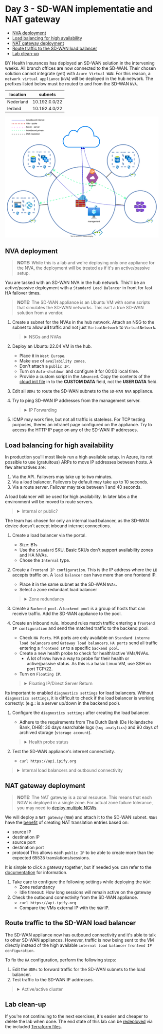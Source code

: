
# Day 3 - SD-WAN implementatie and NAT gateway

* [NVA deployment](#nva-deployment)
* [Load balancing for high availability](#load-balancing-for-high-availability)
* [NAT gateway deployment](#nat-gateway-deployment)
* [Route traffic to the SD-WAN load balancer](#route-traffic-to-the-sd-wan-load-balancer)
* [Lab clean-up](#lab-clean-up)

BY Health Insurances has deployed an SD-WAN solution in the intervening weeks. All branch offices are now connected to the SD-WAN. Their chosen solution cannot integrate (yet) with `Azure Virtual WAN`. For this reason, a `network virtual appliance` (`NVA`) will be deployed in the hub network. The prefixes listed below must be routed to and from the SD-WAN `NVA`.

| location | subnets | 
| --- | --- | 
| Nederland | 10.192.0.0/22 |
| Ierland | 10.192.4.0/22 |

![SD-WAN](./data/sd_wan.svg)

## NVA deployment

> **NOTE:** While this is a lab and we're deploying only one appliance for the NVA, the deployment will be treated as if it's an active/passive setup. 

You are tasked with an SD-WAN NVA in the hub network. This'll be an active/passive deployment with a `Standard Load Balancer` in front for fast HA failover times.

> **NOTE:** The SD-WAN appliance is an Ubuntu VM with some scripts that simulates the SD-WAN networks. This isn't a true SD-WAN solution from a vendor. 

1. Create a subnet for the NVAs in the hub network. Attach an NSG to the subnet to allow **all** traffic and not just `VirtualNetwork` to `VirtualNetwork`.
    > <details><summary>NSGs and NVAs</summary>
    >
    > Most NVAs have a firewalling component. This means that its often not neccessary to firewall the `NVAs` data ports. It is a good idea to filter traffic to the management/HA interfaces/subnets.
    > 
    > In a single appliance setup, no NSGs would be needed for data traffic. However, Azure `Standard Load Balancers` block all traffic by default and [require NGSs to allow traffic](https://learn.microsoft.com/en-us/azure/load-balancer/load-balancer-overview#securebydefault). This limitation does not apply to Basic load balancers

    </details>
1. Deploy an Ubuntu 22.04 VM in the hub.
    * Place it in `West Europe`.
    * Make use of `availability zones`.
    * Don't attach a `public IP`.
    * Turn on `Auto-shutdown` and configure it for 00:00 local time.
    * Provide a custom script in the `Advanced`. Copy the contents of the [cloud init file](./tf/data/cloud-init.yml.j2) in to the **CUSTOM DATA** field, not the **USER DATA** field.
1. Edit all `UDRs` to route the SD-WAN subnets to the `SD-WAN NVA` appliance.
1. Try to ping SD-WAN IP addresses from the management server.
    > <details><summary>IP Forwarding</summary>
    >
    > VMs in Azure, by default, aren't allowed to originate traffic that isn't from their IPs. To allow devices to route, [`IP forwarding`](https://learn.microsoft.com/en-us/azure/virtual-network/virtual-networks-udr-overview#user-defined) must be `Enabled` on the `network interface card` > `IP configurations`.

    </details>
1. ICMP may work fine, but not all traffic is stateless. For TCP testing purposes, theres an intranet page configured on the appliance. Try to access the HTTP IP page on any of the SD-WAN IP addresses.

## Load balancing for high availability

In production you'll most likely run a high available setup. In Azure, its not possible to use (gratuitous) ARPs to move IP addresses between hosts. A few alternatives are:
1. Via the API. Failovers may take up to two minutes.
1. Via a load balancer. Failovers by default may take up to 10 seconds.
1. Via a route server. Failover may take between 1 and 40 seconds.

A load balancer will be used for high availability. In later labs a the environment will be moved to route servers.

> <details><summary>Internal or public?</summary>
>
> Depending on the where the traffic is initiated, different load balancer types are needed:
> * Traffic initiated from inside: internal load balancer
> * Traffic initiated from outside: external load balancer
>
> Most firewalls often have both types of load balancer as traffic can be initiated from both the internet and the internal network.

</details>

The team has chosen for only an internal load balancer, as the SD-WAN device doesn't accept inbound internet connections.
1. Create a load balancer via the portal.
    * Size: B1s
    * Use the `Standard` SKU. Basic SKUs don't support availability zones and HA NVAs.
    * Chose the `Internal` type.
1. Create a `Frontend IP configuration`. This is the IP address where the `LB` accepts traffic on. A `load balancer` can have more than one frontend IP.
    * Place it in the same subnet as the SD-WAN `NVAs`.
    * Select a zone redundant load balancer
    > <details><summary>Zone redundancy</summary>
    >
    > The type of [redundancy](https://learn.microsoft.com/en-us/azure/load-balancer/load-balancer-standard-availability-zones) chosen depends on your requirements and application architecture. In most cases, `zone-redundant` will be sufficient.
    >
    > If it's needed to keep traffic within a zone (e.g. reduce latency), it may be useful to chose specific zones. 
    
    </details>
1. Create a `Backend pool`. A `backend pool` is a group of hosts that can receive traffic. Add the SD-WAN appliance to the pool.
1. Create an inbound rule. Inbound rules match traffic entering a `frontend IP configuration` and send the matched traffic to the backend pool.
    * Check `HA Ports`. HA ports are only available on `Standard interne load balancers` and `Gateway load balancers`. `HA ports` send all traffic entering a `frontend IP` to a specific `backend pool`.
    * Create a new health probe to check for health/active VMs/NVAs.
        * A lot of `NVAs` have a way to probe for their health or active/passive status. As this is a basic Linux VM, use SSH on port TCP/22.
    * Turn on `Floating IP`. 
    > <details><summary>Floating IP/Direct Server Return</summary>
    >
    > Azure doesn't have the concept of a floating IP. As mentioned before, its not possible to send gratuitous ARPs in a `VNET`. Even normal ARPs aren't broadcasted. The hypervisors capture the ARP packets and fake the responses. This is why IP addresses always need to be configured on the Azure `network interface card` resource. Changing the IP address (only) in the `VM` may make it unreachable as the IP is unknown in the VNET.
    >
    > To make the concept of a floating IP possible, a `load balancer` can be configured to enable floating IP/Direct Server Return. This disables DNAT on the load balancer and as such the frontend IP is passed unedited to the backend `VMs`.
    >
    > This does mean that the backend `VMs` must have a way of accepting the `load balancer` IPs. For a firewall this can be configured in the form of a VIP or secondary IP. In a Windows Failover Cluster it is the cluster IP.

    </details>

Its important to enabled `diagnostics settings` for load balancers. Without `diagnostics settings`, it is difficult to check if the load balancer is working correctly:  (e.g.: is a server up/down in the backend pool).

1. Configure the `diagnostics settings` after creating the load balancer.
    * Adhere to the requirements from The Dutch Bank (De Hollandsche Bank, DHB): 30 days searchable logs (`log analytics`) and 90 days of archived storage (`storage account`).
    > <details><summary>Health probe status</summary>
    >
    > There is no easy way to check the health status of the backend VMs in the Azure portal. The best way of seeing the status is by using the `load balancer` metrics. Go to the metrics and choose the `Health Probe Status` metric. This graphs the overall health status.
    > 
    > To see the health status per device, split the graphs. Click on `Apply Splitting` > select `Backend IP Address`. This returns the health status history for each server in a `backend pool`.

    </details>

1. Test the SD-WAN appliance's internet connectivity.
    * `curl https://api.ipify.org`

> <details><summary>Internal load balancers and outbound connectivity</summary>
>
> In the situation where only a `standard internet load balancer` (not basic)  is attached to a VM, the VM [will lose the capability to reach the internet](https://learn.microsoft.com/en-us/azure/load-balancer/load-balancer-troubleshoot#no-outbound-connectivity-from-standard-internal-load-balancers-ilb). This is a security feature by the Azure platform. To allow for outbound internet connectivity, Public IPs or an `external load balancer` can be attached to the VMs. However, a better solution may be the `NAT gateway`.

</details>

## NAT gateway deployment

> **NOTE:** The NAT gateway is a zonal resource. This means that each NGW is deployed in a single zone. For actual zone failure tolerance, you may need to [deploy multiple NGWs](https://learn.microsoft.com/en-us/azure/virtual-network/nat-gateway/nat-availability-zones).

We will deploy a `NAT gateway` (`NGW`) and attach it to the SD-WAN subnet. `NGWs` have the [benefit](https://learn.microsoft.com/en-us/azure/virtual-network/nat-gateway/nat-gateway-resource) of creating NAT translation entries based on:
* source IP
* destination IP
* source port
* destination port
* protocol
This allows each `public IP` to be able to create more than the expected 65535 translations/sessions. 

It is simple to click a gateway together, but if needed you can refer to the [documentation](https://learn.microsoft.com/en-us/azure/virtual-network/nat-gateway/quickstart-create-nat-gateway-portal) for information. 
1. Take care to configure the following settings while deploying the `NGW`:
    * Zone redundancy
    * Idle timeout: How long sessions will remain active on the gateway
2. Check the outbound connectivity from the SD-WAN appliance.
    * `curl https://api.ipify.org`
    * Compare the VMs external IP with the `NGW` IP.

## Route traffic to the SD-WAN load balancer

The SD-WAN appliance now has outbound connectivity and it's able to talk to other SD-WAN appliances. However, traffic is now being sent to the VM directly instead of the high available `internal load balancer` `frontend IP configuration`.

To fix the `HA` configuration, perform the following steps:
1. Edit the `UDRs` to forward traffic for the SD-WAN subnets to the load balancer.
1. Test traffic to the SD-WAN IP addresses.

> <details><summary>Active/active cluster</summary>
>
> A `standard load balancer` works fine for an active/passive cluster. In the case of active/active clusters, they will not function well as there is a chance for asymmetric flows on north-south traffic.
>
> This can be mitigated by performing not only DNAT, but also SNAT or by using a cluster mechanism to always direct traffic to the correct node.
>
> Both options have disadvantages. A more performant option can be the [`gateway load balancer`](https://learn.microsoft.com/en-us/azure/load-balancer/gateway-overview) and a more flexible option is the `route server`. The `gateway load balancer` esures that north-south traffic runs symmetrically. Sadly, the `GLB` doesn't (yet) support east-west traffic. The `route server` will be configured in later labs.

</details>

## Lab clean-up

If you're not continuing to the next exercises, it's easier and cheaper to delete the lab when done. The end state of this lab can be [redeployed](../README_EN.md#lab-checkpoints) via the included [Terraform files](./tf/).
